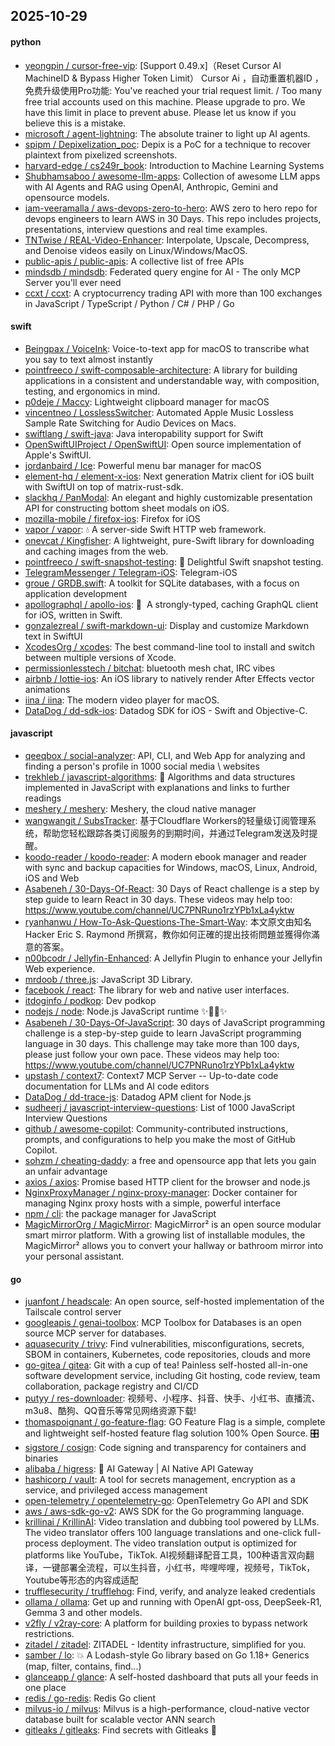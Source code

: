 ## 2025-10-29

#### python
* [yeongpin / cursor-free-vip](https://github.com/yeongpin/cursor-free-vip): [Support 0.49.x]（Reset Cursor AI MachineID & Bypass Higher Token Limit） Cursor Ai ，自动重置机器ID ， 免费升级使用Pro功能: You've reached your trial request limit. / Too many free trial accounts used on this machine. Please upgrade to pro. We have this limit in place to prevent abuse. Please let us know if you believe this is a mistake.
* [microsoft / agent-lightning](https://github.com/microsoft/agent-lightning): The absolute trainer to light up AI agents.
* [spipm / Depixelization_poc](https://github.com/spipm/Depixelization_poc): Depix is a PoC for a technique to recover plaintext from pixelized screenshots.
* [harvard-edge / cs249r_book](https://github.com/harvard-edge/cs249r_book): Introduction to Machine Learning Systems
* [Shubhamsaboo / awesome-llm-apps](https://github.com/Shubhamsaboo/awesome-llm-apps): Collection of awesome LLM apps with AI Agents and RAG using OpenAI, Anthropic, Gemini and opensource models.
* [iam-veeramalla / aws-devops-zero-to-hero](https://github.com/iam-veeramalla/aws-devops-zero-to-hero): AWS zero to hero repo for devops engineers to learn AWS in 30 Days. This repo includes projects, presentations, interview questions and real time examples.
* [TNTwise / REAL-Video-Enhancer](https://github.com/TNTwise/REAL-Video-Enhancer): Interpolate, Upscale, Decompress, and Denoise videos easily on Linux/Windows/MacOS.
* [public-apis / public-apis](https://github.com/public-apis/public-apis): A collective list of free APIs
* [mindsdb / mindsdb](https://github.com/mindsdb/mindsdb): Federated query engine for AI - The only MCP Server you'll ever need
* [ccxt / ccxt](https://github.com/ccxt/ccxt): A cryptocurrency trading API with more than 100 exchanges in JavaScript / TypeScript / Python / C# / PHP / Go

#### swift
* [Beingpax / VoiceInk](https://github.com/Beingpax/VoiceInk): Voice-to-text app for macOS to transcribe what you say to text almost instantly
* [pointfreeco / swift-composable-architecture](https://github.com/pointfreeco/swift-composable-architecture): A library for building applications in a consistent and understandable way, with composition, testing, and ergonomics in mind.
* [p0deje / Maccy](https://github.com/p0deje/Maccy): Lightweight clipboard manager for macOS
* [vincentneo / LosslessSwitcher](https://github.com/vincentneo/LosslessSwitcher): Automated Apple Music Lossless Sample Rate Switching for Audio Devices on Macs.
* [swiftlang / swift-java](https://github.com/swiftlang/swift-java): Java interopability support for Swift
* [OpenSwiftUIProject / OpenSwiftUI](https://github.com/OpenSwiftUIProject/OpenSwiftUI): Open source implementation of Apple's SwiftUI.
* [jordanbaird / Ice](https://github.com/jordanbaird/Ice): Powerful menu bar manager for macOS
* [element-hq / element-x-ios](https://github.com/element-hq/element-x-ios): Next generation Matrix client for iOS built with SwiftUI on top of matrix-rust-sdk.
* [slackhq / PanModal](https://github.com/slackhq/PanModal): An elegant and highly customizable presentation API for constructing bottom sheet modals on iOS.
* [mozilla-mobile / firefox-ios](https://github.com/mozilla-mobile/firefox-ios): Firefox for iOS
* [vapor / vapor](https://github.com/vapor/vapor): 💧 A server-side Swift HTTP web framework.
* [onevcat / Kingfisher](https://github.com/onevcat/Kingfisher): A lightweight, pure-Swift library for downloading and caching images from the web.
* [pointfreeco / swift-snapshot-testing](https://github.com/pointfreeco/swift-snapshot-testing): 📸 Delightful Swift snapshot testing.
* [TelegramMessenger / Telegram-iOS](https://github.com/TelegramMessenger/Telegram-iOS): Telegram-iOS
* [groue / GRDB.swift](https://github.com/groue/GRDB.swift): A toolkit for SQLite databases, with a focus on application development
* [apollographql / apollo-ios](https://github.com/apollographql/apollo-ios): 📱  A strongly-typed, caching GraphQL client for iOS, written in Swift.
* [gonzalezreal / swift-markdown-ui](https://github.com/gonzalezreal/swift-markdown-ui): Display and customize Markdown text in SwiftUI
* [XcodesOrg / xcodes](https://github.com/XcodesOrg/xcodes): The best command-line tool to install and switch between multiple versions of Xcode.
* [permissionlesstech / bitchat](https://github.com/permissionlesstech/bitchat): bluetooth mesh chat, IRC vibes
* [airbnb / lottie-ios](https://github.com/airbnb/lottie-ios): An iOS library to natively render After Effects vector animations
* [iina / iina](https://github.com/iina/iina): The modern video player for macOS.
* [DataDog / dd-sdk-ios](https://github.com/DataDog/dd-sdk-ios): Datadog SDK for iOS - Swift and Objective-C.

#### javascript
* [qeeqbox / social-analyzer](https://github.com/qeeqbox/social-analyzer): API, CLI, and Web App for analyzing and finding a person's profile in 1000 social media \ websites
* [trekhleb / javascript-algorithms](https://github.com/trekhleb/javascript-algorithms): 📝 Algorithms and data structures implemented in JavaScript with explanations and links to further readings
* [meshery / meshery](https://github.com/meshery/meshery): Meshery, the cloud native manager
* [wangwangit / SubsTracker](https://github.com/wangwangit/SubsTracker): 基于Cloudflare Workers的轻量级订阅管理系统，帮助您轻松跟踪各类订阅服务的到期时间，并通过Telegram发送及时提醒。
* [koodo-reader / koodo-reader](https://github.com/koodo-reader/koodo-reader): A modern ebook manager and reader with sync and backup capacities for Windows, macOS, Linux, Android, iOS and Web
* [Asabeneh / 30-Days-Of-React](https://github.com/Asabeneh/30-Days-Of-React): 30 Days of React challenge is a step by step guide to learn React in 30 days. These videos may help too: https://www.youtube.com/channel/UC7PNRuno1rzYPb1xLa4yktw
* [ryanhanwu / How-To-Ask-Questions-The-Smart-Way](https://github.com/ryanhanwu/How-To-Ask-Questions-The-Smart-Way): 本文原文由知名 Hacker Eric S. Raymond 所撰寫，教你如何正確的提出技術問題並獲得你滿意的答案。
* [n00bcodr / Jellyfin-Enhanced](https://github.com/n00bcodr/Jellyfin-Enhanced): A Jellyfin Plugin to enhance your Jellyfin Web experience.
* [mrdoob / three.js](https://github.com/mrdoob/three.js): JavaScript 3D Library.
* [facebook / react](https://github.com/facebook/react): The library for web and native user interfaces.
* [itdoginfo / podkop](https://github.com/itdoginfo/podkop): Dev podkop
* [nodejs / node](https://github.com/nodejs/node): Node.js JavaScript runtime ✨🐢🚀✨
* [Asabeneh / 30-Days-Of-JavaScript](https://github.com/Asabeneh/30-Days-Of-JavaScript): 30 days of JavaScript programming challenge is a step-by-step guide to learn JavaScript programming language in 30 days. This challenge may take more than 100 days, please just follow your own pace. These videos may help too: https://www.youtube.com/channel/UC7PNRuno1rzYPb1xLa4yktw
* [upstash / context7](https://github.com/upstash/context7): Context7 MCP Server -- Up-to-date code documentation for LLMs and AI code editors
* [DataDog / dd-trace-js](https://github.com/DataDog/dd-trace-js): Datadog APM client for Node.js
* [sudheerj / javascript-interview-questions](https://github.com/sudheerj/javascript-interview-questions): List of 1000 JavaScript Interview Questions
* [github / awesome-copilot](https://github.com/github/awesome-copilot): Community-contributed instructions, prompts, and configurations to help you make the most of GitHub Copilot.
* [sohzm / cheating-daddy](https://github.com/sohzm/cheating-daddy): a free and opensource app that lets you gain an unfair advantage
* [axios / axios](https://github.com/axios/axios): Promise based HTTP client for the browser and node.js
* [NginxProxyManager / nginx-proxy-manager](https://github.com/NginxProxyManager/nginx-proxy-manager): Docker container for managing Nginx proxy hosts with a simple, powerful interface
* [npm / cli](https://github.com/npm/cli): the package manager for JavaScript
* [MagicMirrorOrg / MagicMirror](https://github.com/MagicMirrorOrg/MagicMirror): MagicMirror² is an open source modular smart mirror platform. With a growing list of installable modules, the MagicMirror² allows you to convert your hallway or bathroom mirror into your personal assistant.

#### go
* [juanfont / headscale](https://github.com/juanfont/headscale): An open source, self-hosted implementation of the Tailscale control server
* [googleapis / genai-toolbox](https://github.com/googleapis/genai-toolbox): MCP Toolbox for Databases is an open source MCP server for databases.
* [aquasecurity / trivy](https://github.com/aquasecurity/trivy): Find vulnerabilities, misconfigurations, secrets, SBOM in containers, Kubernetes, code repositories, clouds and more
* [go-gitea / gitea](https://github.com/go-gitea/gitea): Git with a cup of tea! Painless self-hosted all-in-one software development service, including Git hosting, code review, team collaboration, package registry and CI/CD
* [putyy / res-downloader](https://github.com/putyy/res-downloader): 视频号、小程序、抖音、快手、小红书、直播流、m3u8、酷狗、QQ音乐等常见网络资源下载!
* [thomaspoignant / go-feature-flag](https://github.com/thomaspoignant/go-feature-flag): GO Feature Flag is a simple, complete and lightweight self-hosted feature flag solution 100% Open Source. 🎛️
* [sigstore / cosign](https://github.com/sigstore/cosign): Code signing and transparency for containers and binaries
* [alibaba / higress](https://github.com/alibaba/higress): 🤖 AI Gateway | AI Native API Gateway
* [hashicorp / vault](https://github.com/hashicorp/vault): A tool for secrets management, encryption as a service, and privileged access management
* [open-telemetry / opentelemetry-go](https://github.com/open-telemetry/opentelemetry-go): OpenTelemetry Go API and SDK
* [aws / aws-sdk-go-v2](https://github.com/aws/aws-sdk-go-v2): AWS SDK for the Go programming language.
* [krillinai / KrillinAI](https://github.com/krillinai/KrillinAI): Video translation and dubbing tool powered by LLMs. The video translator offers 100 language translations and one-click full-process deployment. The video translation output is optimized for platforms like YouTube，TikTok. AI视频翻译配音工具，100种语言双向翻译，一键部署全流程，可以生抖音，小红书，哔哩哔哩，视频号，TikTok，Youtube等形态的内容成适配
* [trufflesecurity / trufflehog](https://github.com/trufflesecurity/trufflehog): Find, verify, and analyze leaked credentials
* [ollama / ollama](https://github.com/ollama/ollama): Get up and running with OpenAI gpt-oss, DeepSeek-R1, Gemma 3 and other models.
* [v2fly / v2ray-core](https://github.com/v2fly/v2ray-core): A platform for building proxies to bypass network restrictions.
* [zitadel / zitadel](https://github.com/zitadel/zitadel): ZITADEL - Identity infrastructure, simplified for you.
* [samber / lo](https://github.com/samber/lo): 💥 A Lodash-style Go library based on Go 1.18+ Generics (map, filter, contains, find...)
* [glanceapp / glance](https://github.com/glanceapp/glance): A self-hosted dashboard that puts all your feeds in one place
* [redis / go-redis](https://github.com/redis/go-redis): Redis Go client
* [milvus-io / milvus](https://github.com/milvus-io/milvus): Milvus is a high-performance, cloud-native vector database built for scalable vector ANN search
* [gitleaks / gitleaks](https://github.com/gitleaks/gitleaks): Find secrets with Gitleaks 🔑
